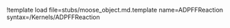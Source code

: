 !template load file=stubs/moose_object.md.template name=ADPFFReaction syntax=/Kernels/ADPFFReaction
